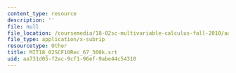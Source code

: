 ```yaml
---
content_type: resource
description: ''
file: null
file_location: /coursemedia/18-02sc-multivariable-calculus-fall-2010/aa731d05f2ac9cf196ef9abe44c54310_MIT18_02SCF10Rec_67_300k.srt
file_type: application/x-subrip
resourcetype: Other
title: MIT18_02SCF10Rec_67_300k.srt
uid: aa731d05-f2ac-9cf1-96ef-9abe44c54310
---
```

